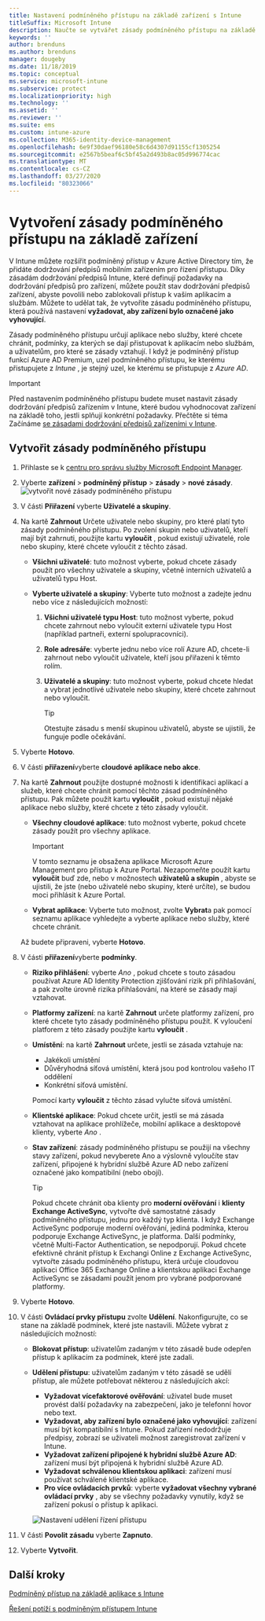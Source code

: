 ```yaml
---
title: Nastavení podmíněného přístupu na základě zařízení s Intune
titleSuffix: Microsoft Intune
description: Naučte se vytvářet zásady podmíněného přístupu na základě zařízení, které jsou založené na Microsoft Intune dodržování předpisů zařízením a správu mobilních aplikací.
keywords: ''
author: brenduns
ms.author: brenduns
manager: dougeby
ms.date: 11/18/2019
ms.topic: conceptual
ms.service: microsoft-intune
ms.subservice: protect
ms.localizationpriority: high
ms.technology: ''
ms.assetid: ''
ms.reviewer: ''
ms.suite: ems
ms.custom: intune-azure
ms.collection: M365-identity-device-management
ms.openlocfilehash: 6e9f30daef96180e58c6d4307d91155cf1305254
ms.sourcegitcommit: e2567b5beaf6c5bf45a2d493b8ac05d996774cac
ms.translationtype: MT
ms.contentlocale: cs-CZ
ms.lasthandoff: 03/27/2020
ms.locfileid: "80323066"
---
```

# <a name="create-a-device-based-conditional-access-policy"></a>Vytvoření zásady podmíněného přístupu na základě zařízení

V Intune můžete rozšířit podmíněný přístup v Azure Active Directory tím, že přidáte dodržování předpisů mobilním zařízením pro řízení přístupu. Díky zásadám dodržování předpisů Intune, které definují požadavky na dodržování předpisů pro zařízení, můžete použít stav dodržování předpisů zařízení, abyste povolili nebo zablokovali přístup k vašim aplikacím a službám. Můžete to udělat tak, že vytvoříte zásadu podmíněného přístupu, která používá nastavení **vyžadovat, aby zařízení bylo označené jako vyhovující**.

Zásady podmíněného přístupu určují aplikace nebo služby, které chcete chránit, podmínky, za kterých se dají přistupovat k aplikacím nebo službám, a uživatelům, pro které se zásady vztahují. I když je podmíněný přístup funkcí Azure AD Premium, uzel podmíněného přístupu, ke kterému přistupujete z *Intune* , je stejný uzel, ke kterému se přistupuje z *Azure AD*.

> [!IMPORTANT]
> Před nastavením podmíněného přístupu budete muset nastavit zásady dodržování předpisů zařízením v Intune, které budou vyhodnocovat zařízení na základě toho, jestli splňují konkrétní požadavky. Přečtěte si téma Začínáme [se zásadami dodržování předpisů zařízeními v Intune](device-compliance-get-started.md).

## <a name="create-conditional-access-policy"></a>Vytvořit zásady podmíněného přístupu

1. Přihlaste se k [centru pro správu služby Microsoft Endpoint Manager](https://go.microsoft.com/fwlink/?linkid=2109431).

2. Vyberte **zařízení** > **podmíněný přístup** > **zásady** > **nové zásady**.
  ![vytvořit nové zásady podmíněného přístupu](./media/create-conditional-access-intune/create-ca.png)

3. V části **Přiřazení** vyberte **Uživatelé a skupiny**.

4. Na kartě **Zahrnout** Určete uživatele nebo skupiny, pro které platí tyto zásady podmíněného přístupu. Po zvolení skupin nebo uživatelů, kteří mají být zahrnuti, použijte kartu **vyloučit** , pokud existují uživatelé, role nebo skupiny, které chcete vyloučit z těchto zásad.

   - **Všichni uživatelé**: tuto možnost vyberte, pokud chcete zásady použít pro všechny uživatele a skupiny, včetně interních uživatelů a uživatelů typu Host.

   - **Vyberte uživatelé a skupiny**: Vyberte tuto možnost a zadejte jednu nebo více z následujících možností:
  
     1. **Všichni uživatelé typu Host**: tuto možnost vyberte, pokud chcete zahrnout nebo vyloučit externí uživatele typu Host (například partneři, externí spolupracovníci).

     2. **Role adresáře**: vyberte jednu nebo více rolí Azure AD, chcete-li zahrnout nebo vyloučit uživatele, kteří jsou přiřazeni k těmto rolím.

     3. **Uživatelé a skupiny**: tuto možnost vyberte, pokud chcete hledat a vybrat jednotlivé uživatele nebo skupiny, které chcete zahrnout nebo vyloučit.

        > [!TIP]
        > Otestujte zásadu s menší skupinou uživatelů, abyste se ujistili, že funguje podle očekávání.

5. Vyberte **Hotovo**.

6. V části **přiřazení**vyberte **cloudové aplikace nebo akce**.

7. Na kartě **Zahrnout** použijte dostupné možnosti k identifikaci aplikací a služeb, které chcete chránit pomocí těchto zásad podmíněného přístupu. Pak můžete použít kartu **vyloučit** , pokud existují nějaké aplikace nebo služby, které chcete z této zásady vyloučit.

   - **Všechny cloudové aplikace**: tuto možnost vyberte, pokud chcete zásady použít pro všechny aplikace.
     > [!IMPORTANT]
     > V tomto seznamu je obsažena aplikace Microsoft Azure Management pro přístup k Azure Portal. Nezapomeňte použít kartu **vyloučit** buď zde, nebo v možnostech **uživatelů a skupin** , abyste se ujistili, že jste (nebo uživatelé nebo skupiny, které určíte), se budou moci přihlásit k Azure Portal. 

   - **Vybrat aplikace**: Vyberte tuto možnost, zvolte **Vybrat**a pak pomocí seznamu aplikace vyhledejte a vyberte aplikace nebo služby, které chcete chránit.

   Až budete připraveni, vyberte **Hotovo**.

8. V části **přiřazení**vyberte **podmínky**.

   - **Riziko přihlášení**: vyberte *Ano* , pokud chcete s touto zásadou používat Azure AD Identity Protection zjišťování rizik při přihlašování, a pak zvolte úrovně rizika přihlašování, na které se zásady mají vztahovat.

   - **Platformy zařízení**: na kartě **Zahrnout** určete platformy zařízení, pro které chcete tyto zásady podmíněného přístupu použít. K vyloučení platforem z této zásady použijte kartu **vyloučit** .

   - **Umístění**: na kartě **Zahrnout** určete, jestli se zásada vztahuje na:
     - Jakékoli umístění
     - Důvěryhodná síťová umístění, která jsou pod kontrolou vašeho IT oddělení
     - Konkrétní síťová umístění.

     Pomocí karty **vyloučit** z těchto zásad vylučte síťová umístění.

   - **Klientské aplikace**: Pokud chcete určit, jestli se má zásada vztahovat na aplikace prohlížeče, mobilní aplikace a desktopové klienty, vyberte *Ano* .

   - **Stav zařízení**: zásady podmíněného přístupu se použijí na všechny stavy zařízení, pokud nevyberete Ano a výslovně vyloučíte stav zařízení, připojené k hybridní službě Azure AD nebo zařízení označené jako kompatibilní (nebo obojí).

     > [!TIP]
     > Pokud chcete chránit oba klienty pro **moderní ověřování** i **klienty Exchange ActiveSync**, vytvořte dvě samostatné zásady podmíněného přístupu, jednu pro každý typ klienta. I když Exchange ActiveSync podporuje moderní ověřování, jediná podmínka, kterou podporuje Exchange ActiveSync, je platforma. Další podmínky, včetně Multi-Factor Authentication, se nepodporují. Pokud chcete efektivně chránit přístup k Exchangi Online z Exchange ActiveSync, vytvořte zásadu podmíněného přístupu, která určuje cloudovou aplikaci Office 365 Exchange Online a klientskou aplikaci Exchange ActiveSync se zásadami použít jenom pro vybrané podporované platformy.

9. Vyberte **Hotovo**.

10. V části **Ovládací prvky přístupu** zvolte **Udělení**. Nakonfigurujte, co se stane na základě podmínek, které jste nastavili.  Můžete vybrat z následujících možností:

    - **Blokovat přístup**: uživatelům zadaným v této zásadě bude odepřen přístup k aplikacím za podmínek, které jste zadali.
    - **Udělení přístupu**: uživatelům zadaným v této zásadě se udělí přístup, ale můžete potřebovat některou z následujících akcí:
      - **Vyžadovat vícefaktorové ověřování**: uživatel bude muset provést další požadavky na zabezpečení, jako je telefonní hovor nebo text.
      - **Vyžadovat, aby zařízení bylo označené jako vyhovující**: zařízení musí být kompatibilní s Intune. Pokud zařízení nedodržuje předpisy, zobrazí se uživateli možnost zaregistrovat zařízení v Intune.
      - **Vyžadovat zařízení připojené k hybridní službě Azure AD**: zařízení musí být připojená k hybridní službě Azure AD.
      - **Vyžadovat schválenou klientskou aplikaci**: zařízení musí používat schválené klientské aplikace. 
      - **Pro více ovládacích prvků**: vyberte **vyžadovat všechny vybrané ovládací prvky** , aby se všechny požadavky vynutily, když se zařízení pokusí o přístup k aplikaci.

      ![Nastavení udělení řízení přístupu](./media/create-conditional-access-intune/create-ca-grant-access-settings.png)

11. V části **Povolit zásadu** vyberte **Zapnuto**.

12. Vyberte **Vytvořit**.

## <a name="next-steps"></a>Další kroky

[Podmíněný přístup na základě aplikace s Intune](app-based-conditional-access-intune.md)

[Řešení potíží s podmíněným přístupem Intune](https://support.microsoft.com/help/4456106)
